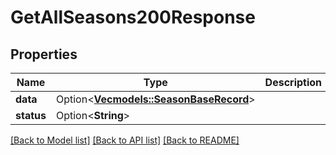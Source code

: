 # GetAllSeasons200Response

## Properties

Name | Type | Description | Notes
------------ | ------------- | ------------- | -------------
**data** | Option<[**Vec<models::SeasonBaseRecord>**](SeasonBaseRecord.md)> |  | [optional]
**status** | Option<**String**> |  | [optional]

[[Back to Model list]](../README.md#documentation-for-models) [[Back to API list]](../README.md#documentation-for-api-endpoints) [[Back to README]](../README.md)


